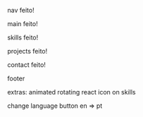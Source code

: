 nav
feito!

main
feito!

skills
feito!

projects
feito!

contact
feito!

footer


extras:
animated rotating react icon on skills

change language button en => pt


